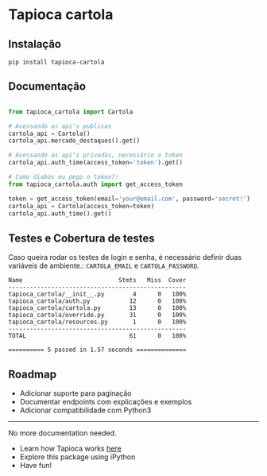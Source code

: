 # Tapioca cartola

## Instalação
```
pip install tapioca-cartola

```

## Documentação

``` python

from tapioca_cartola import Cartola

# Acessando as api's publicas
cartola_api = Cartola()
cartola_api.mercado_destaques().get()

# Acessando as api's privadas, necessário o token
cartola_api.auth_time(access_token='token').get()

# Como diabos eu pego o token?!
from tapioca_cartola.auth import get_access_token

token = get_access_token(email='your@email.com', password='secret!')
cartola_api = Cartola(access_token=token)
cartola_api.auth_time().get()

```

## Testes e Cobertura de testes

Caso queira rodar os testes de login e senha, é necessário
definir duas variáveis de ambiente.: `CARTOLA_EMAIL` e `CARTOLA_PASSWORD`.

```
Name                           Stmts   Miss  Cover
--------------------------------------------------
tapioca_cartola/__init__.py        4      0   100%
tapioca_cartola/auth.py           12      0   100%
tapioca_cartola/cartola.py        13      0   100%
tapioca_cartola/override.py       31      0   100%
tapioca_cartola/resources.py       1      0   100%
--------------------------------------------------
TOTAL                             61      0   100%

========== 5 passed in 1.57 seconds ==============
```

## Roadmap

* Adicionar suporte para paginação
* Documentar endpoints com explicações e exemplos
* Adicionar compatibilidade com Python3

---

No more documentation needed.

- Learn how Tapioca works [here](http://tapioca-wrapper.readthedocs.org/en/stable/quickstart.html)
- Explore this package using iPython
- Have fun!
